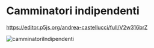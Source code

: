# Camminatori indipendenti

https://editor.p5js.org/andrea-castellucci/full/V2w316brZ

![camminatoriIndipendenti](https://user-images.githubusercontent.com/75098849/119204530-f0eeb000-ba95-11eb-9f63-a7c6eb81e039.jpg)
